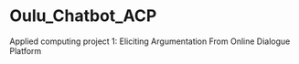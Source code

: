 # Oulu_Chatbot_ACP
Applied computing project 1: Eliciting Argumentation From Online Dialogue Platform
